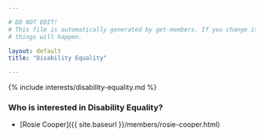 ```yaml
---

# DO NOT EDIT!
# This file is automatically generated by get-members. If you change it, bad
# things will happen.

layout: default
title: "Disability Equality"

---
```


{% include interests/disability-equality.md %}

### Who is interested in Disability Equality?


* [Rosie Cooper]({{ site.baseurl }}/members/rosie-cooper.html)
